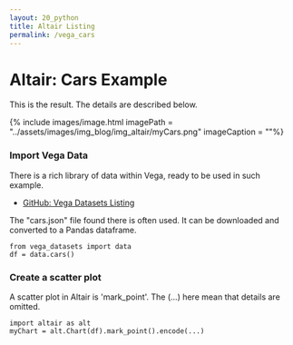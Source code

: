 ```yaml
---
layout: 20_python
title: Altair Listing
permalink: /vega_cars
---
```


# Altair: Cars Example

This is the result. The details are described below.

{% include images/image.html imagePath = "../assets/images/img_blog/img_altair/myCars.png" imageCaption =  ""%}


### Import Vega Data

There is a rich library of data within Vega, ready to be used in such example.
- [GitHub: Vega Datasets Listing](https://github.com/vega/vega-datasets/tree/next/data)

 The "cars.json" file found there is often used.
 It can be downloaded and converted to a Pandas dataframe.

>
    from vega_datasets import data
    df = data.cars()


### Create a scatter plot

A scatter plot in Altair is 'mark_point'. The (...) here mean that details are omitted.

>
    import altair as alt
    myChart = alt.Chart(df).mark_point().encode(...)


